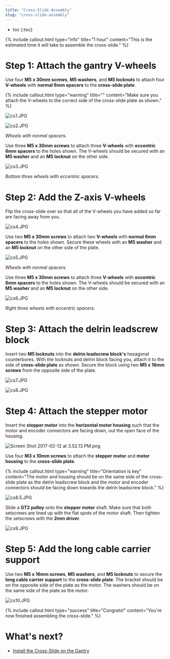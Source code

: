 ```yaml
---
title: "Cross-Slide Assembly"
slug: "cross-slide-assembly"
---
```


* toc
{:toc}


{%
include callout.html
type="info"
title="1 hour"
content="This is the estimated time it will take to assemble the cross-slide."
%}

# Step 1: Attach the gantry V-wheels

Use four **M5 x 30mm screws**, **M5 washers**, and **M5 locknuts** to attach four **V-wheels** with **normal 6mm spacers** to the **cross-slide plate**.

{%
include callout.html
type="warning"
title=""
content="Make sure you attach the V-wheels to the correct side of the cross-slide plate as shown."
%}



![cs1.JPG](cs1.JPG)



![cs2.JPG](cs2.JPG)

_Wheels with normal spacers._

Use three **M5 x 30mm screws** to attach three **V-wheels** with **eccentric 6mm spacers** to the holes shown. The V-wheels should be secured with an **M5 washer** and an **M5 locknut** on the other side.

![cs3.JPG](cs3.JPG)

_Bottom three wheels with eccentric spacers._

# Step 2: Add the Z-axis V-wheels

Flip the cross-slide over so that all of the V-wheels you have added so far are facing away from you.

![cs4.JPG](cs4.JPG)

Use two **M5 x 30mm screws** to attach two **V-wheels** with **normal 6mm spacers** to the holes shown. Secure these wheels with an **M5 washer** and an **M5 locknut** on the other side of the plate.

![cs5.JPG](cs5.JPG)

_Wheels with normal spacers._

Use three **M5 x 30mm screws** to attach three **V-wheels** with **eccentric 6mm spacers** to the holes shown. The V-wheels should be secured with an **M5 washer** and an **M5 locknut** on the other side.

![cs6.JPG](cs6.JPG)

_Right three wheels with eccentric spacers._

# Step 3: Attach the delrin leadscrew block
Insert two **M5 locknuts** into the **delrin leadscrew block's** hexagonal counterbores. With the locknuts and delrin block facing you, attach it to the side of **cross-slide plate** as shown. Secure the block using two **M5 x 16mm screws** from the opposite side of the plate.

![cs7.JPG](cs7.JPG)



![cs8.JPG](cs8.JPG)

# Step 4: Attach the stepper motor

Insert the **stepper motor** into the **horizontal motor housing** such that the motor and encoder connectors are facing down, out the open face of the housing.

![Screen Shot 2017-02-12 at 3.52.13 PM.png](Screen_Shot_2017-02-12_at_3.52.13_PM.png)

Use four **M3 x 10mm screws** to attach the **stepper motor** and **motor housing** to the **cross-slide plate**.

{%
include callout.html
type="warning"
title="Orientation is key"
content="The motor and housing should be on the same side of the cross-slide plate as the delrin leadscrew block and the motor and encoder connectors should be facing down towards the delrin leadscrew block."
%}



![cs8.5.JPG](cs8.5.JPG)

Slide a **GT2 pulley** onto the **stepper motor** shaft. Make sure that both setscrews are lined up with the flat spots of the motor shaft. Then tighten the setscrews with the **2mm driver**.


![cs9.JPG](cs9.JPG)

# Step 5: Add the long cable carrier support
Use two **M5 x 16mm screws**, **M5 washers**, and **M5 locknuts** to secure the **long cable carrier support** to the **cross-slide plate**. The bracket should be on the opposite side of the plate as the motor. The washers should be on the same side of the plate as the motor.

![cs10.JPG](cs10.JPG)



{%
include callout.html
type="success"
title="Congrats!"
content="You're now finished assembling the cross-slide."
%}


# What's next?

 * [Install the Cross-Slide on the Gantry](../cross-slide/install-the-cross-slide-on-the-gantry.md)
